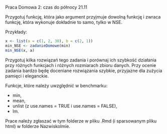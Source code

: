 Praca Domowa 2: czas do północy 21.11

Przygotuj funkcję, która jako argument przyjmuje dowolną funkcję i zwraca funkcję, która wykonuje dokładnie to samo, tylko w NSE.

Przykłady:

```R
x <- list(a = c(1, 2, 30), b = c(2, 1))
min_NSE <- zadanieDomowe(min)
min_NSE(x, a)
```

Przygotuj kilka rozwiązań tego zadania i porównaj ich szybkość działania przy różnych funkcjach i różnych rozmiarach zbioru danych. Przy ocenie zadania bardzo będę doceniane rozwiązania szybkie, przyjazne dla zużycia pamięci i eleganckie.

Funkcje, które należy uwzględnić w benchmarku:

 - min,
 - mean,
 - unlist (z use.names = TRUE i use.names = FALSE),
 - lm.
 
Prace należy zgłaszać w tym folderze w pliku .Rmd (i sparsowanym pliku html) w folderze NazwiskoImie.
